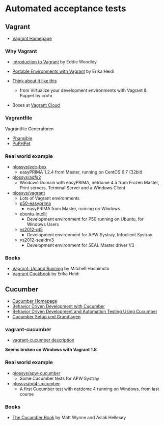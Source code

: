 # Automated acceptance tests

## Vagrant

* [Vagrant Homepage](https://www.vagrantup.com/)

### Why Vagrant

* [Introduction to Vagrant](http://slidedeck.io/EddieWoodley/slides-vagrant-intro) by Eddie Woodley
* [Portable Environments with Vagrant](https://speakerdeck.com/erikaheidi/portable-environments-with-vagrant) by Erika Heidi

* [Think about it like this](https://speakerdeck.com/crohr/virtualize-your-development-environments-with-vagrant-puppet?slide=16#)
  - from Virtualize your development environments with Vagrant & Puppet by crohr

* Boxes at [Vagrant Cloud](https://vagrantcloud.com/boxes/search)

### Vagrantfile

Vagrantfile Generatoren

* [Phansible](http://phansible.com/)
* [PuPHPet](https://puphpet.com/)

### Real world example

* [plossys/edc-box](https://github.com/plossys/edc-box)
  - easyPRIMA 1.2.4 from Master, running on CentOS 6.7 (32bit)
* [plossys/adfs2](https://github.com/plossys/adfs2)
  - Windows Domain with easyPRIMA, netdome 4.5 from Frozen Master, Print servers, Terminal Server and a Windows Client
* [plossys/vagrant](https://github.com/plossys/vagrant)
  - Lots of Vagrant environments
  - [p50-easyprima](https://github.com/plossys/vagrant/tree/master/p50-easyprima)
    - easyPRIMA from Master, running on Windows
  - [ubuntu-intellij](https://github.com/plossys/vagrant/tree/master/ubuntu-intellij)
    - Development environment for P50 running on Ubuntu, for Windows Users
  - [vs2012-qt5](https://github.com/plossys/vagrant/tree/master/vs2012-qt5)
    - Development environment for APW Systray, Infoclient Systray
  - [vs2012-sealdrv3](https://github.com/plossys/vagrant/tree/master/vs2012-sealdrv3)
    -  Development environment for SEAL Master driver V3
  

### Books

* [Vagrant: Up and Running](http://shop.oreilly.com/product/0636920026358.do) by Mitchell Hashimoto
* [Vagrant Cookbook](https://leanpub.com/vagrantcookbook) by Erika Heidi

## Cucumber

* [Cucumber Homepage](http://cukes.info/)
* [Behavior Driven Development with Cucumber](http://de.slideshare.net/bkeepers/behavior-driven-development-with-cucumber-presentation)
* [Behavior Driven Development and Automation Testing Using Cucumber](http://de.slideshare.net/kmstechnology/behavior-driven-development-and-automation-testing-using-cucumber)
* [Cucumber Setup und Grundlagen](https://blog.codecentric.de/2013/08/cucumber-setup-grundlagen/)

### vagrant-cucumber

* [vagrant-cucumber description](https://github.com/scalefactory/vagrant-cucumber/#description)

**Seems broken on Windows with Vagrant 1.8**

### Real world example
* [plossys/apw-cucumber](https://github.com/plossys/apw-cucumber)
  - Some Cucumber tests for APW Systray
* [plossys/nd4-cucumber](https://github.com/plossys/nd4-cucumber)
  - A first Cucumber test with netdome 4 running on Windows, from last course

### Books

* [The Cucumber Book](https://pragprog.com/book/hwcuc/the-cucumber-book) by Matt Wynne and Aslak Hellesøy
